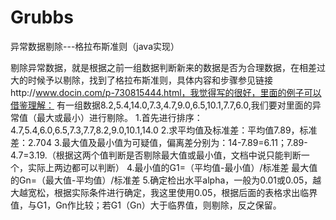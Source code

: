 # Grubbs
异常数据剔除---格拉布斯准则（java实现）

剔除异常数据，就是根据之前一组数据判断新来的数据是否为合理数据，在相差过大的时候予以剔除，找到了格拉布斯准则，具体内容和步骤参见链接http://www.docin.com/p-730815444.html，我觉得写的很好，里面的例子可以借鉴理解： 
有一组数据8.2,5.4,14.0,7.3,4.7,9.0,6.5,10.1,7.7,6.0,我们要对里面的异常值（最大或最小）进行剔除。 
1.首先进行排序：4.7,5.4,6.0,6.5,7.3,7.7,8.2,9.0,10.1,14.0 
2.求平均值及标准差：平均值7.89，标准差：2.704 
3.最大值及最小值为可疑值，偏离差分别为：14-7.89=6.11；7.89-4.7=3.19.（根据这两个值判断是否剔除最大值或最小值，文档中说只能判断一个，实际上两边都可以判断） 
4.最小值的G1=（平均值-最小值）/标准差 
最大值的Gn=（最大值-平均值）/标准差 
5.确定检出水平alpha，一般为0.01或0.05，越大越宽松，根据实际条件进行确定，我这里使用0.05，根据后面的表格求出临界值，与G1，Gn作比较；若G1（Gn）大于临界值，则剔除，反之保留。
